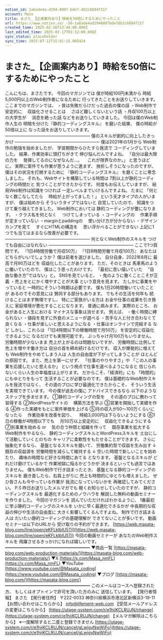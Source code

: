 ```yaml
---
notion_id: 1a6ade4a-d294-8097-bde7-db2c6884f21f
account: Main
title: まさた_【企画案内あり】時給を50倍にするためにやったこと
url: https://www.notion.so/_-50-1a6ade4ad2948097bde7db2c6884f21f
created_time: 2025-02-26T13:44:00.000Z
last_edited_time: 2025-03-17T01:32:00.000Z
sync_status: placeholder
sync_time: 2025-07-12T15:01:15.005424
---
```

# まさた_【企画案内あり】時給を50倍にするためにやったこと

こんにちは、まさたです。
今回のマガジンでは
僕が時給100円未満から
時給5,000円以上のWeb制作者になるために
行ってきたことをお送りしていきます。
ここまでのマガジンでは、
・昔は失敗だらけだった過去の僕の話
・Web制作で安定的に
　収益化させることは
　さほど難しくないという話
・月収100万以上の大学生が
　消息を絶った話
などをお送りしていきました。
今回は僕のWeb制作人生の
明暗を分けた『静的コーディングスキル』
を磨いた結果、
僕の時給が50倍以上に
なった話をお送りしていきます。
————————————————————
僕のスキルが劇的に向上したきっかけ
————————————————————
僕は2021年の1月から
Web制作の勉強を始めましたが、
学習期間からひたすら我流で
コーディングしていました。
結果、作業効率に頭打ちがきて
伸び悩んだんですよね。
「自分は最大限の力を
　発揮してるのになぜなんだ…。
　これが限界なのか。」
と思うほどに。
実際に案件でも作業が思うように進まず、
挫折しそうになったのですが、
僕はその状況を打開するために
『静的コーディングスキル』
を磨くことに専念しました。
それも、Webサイトを構築している時間は
7割以上が静的コーディングの時間だと
気づくことができたからです。
何度もお伝えしていますが、
結局Web制作は知識をつければ
一定レベルまでいけるんですよね。
たまに
「何となく数こなしてたら
　時給が上がってました！」
という天才タイプの人がいますが、
僕は始めから
そういうタイプではないと
自覚していたので、
知識をつけて乗り越えてきました。
Web制作においては
静的コーディングが要になります。
・クラス名を何となく
　つけてしまっている
・コーディングの
　作業手順が定まっていない
・marginとpaddingの
　使い分け方が分からない
・デザインカンプを見て
　すぐにHTMLの構造を
　思い浮かべることができない
上記に1つでも当てはまるなら改善が必要です。
————————————————————
何となくWeb制作のスキルを
つけても自由にはなれない
————————————————————
ここで1つ質問です。
『1日4時間労働で月収50万』
『1日8時間労働で月収100万』
あなたはどちらがいいでしょうか？
僕は前者を選びました。
自分自身、2022年8月に
最高で月90万ほどを
収益化したことがあります。
ただ、そのときは
馬車馬のように働いていたので、
僕はこう思ったわけです。
「最初に思い描いていた
　”自由な働き方”ではない」と。
SNSを見ていると、
・鬼のように働くことこそが正義
・売上をとにかく増やすことが大事
という意見を見ます。
たしかに事業をやっていると
一時的にそういう時期は必要です。
僕も1日20時間働いていたことが
あるのでその意見には
賛同する部分もあります。
でもその生活を何年も
続けることはまず無理ですし、
特にご家族がいる方は
お金や仕事の成果を引き換えに
家庭環境が悪化することになります。
普通に病みます。
実際のところ、
お金があると人生における
マイナスな事象は消せます。
例えば、
・働く時間に縛られない
・値段を見ずに外食のメニューが選べる
・苦手な人と付き合わなくて良くなる
・仕事が楽しいと思えるようになる
・仕事はオンラインで完結する
など
しかし、これらは
「1日4時間以下の稼働時間で月50万」
を安定的に収益化できるように
なるだけでも実現可能です。
ぶっちゃけ月100万もいりません。
労働時間が少ないまま
売上が上がるのは問題ないですが、
労働時間に比例して
売上を増やす働き方は
自分の首を締め続けるだけです。
収入が爆発的に増えても
Web制作をやめてしまう人は
人生の自由度が下がってしまうことが
ほとんどの原因です。
また、売上を第一にせず、
「仕事のやりやすさ」や
「この人の事業を応援したいと思えるか」
という視点で仕事を選べるようになると
信じられないくらい人生の幸福度は上がります。
だからこそ、「経済的」にも
「時間的」にもゆとりをもって
生活することが必要なのです。
僕は基礎的なWeb制作スキルを我流ではなく、
その道のプロに学び最適化できたからこそ、
そういう生活を実現できています。
今の僕が過去の僕に
アドバイスできるなら
以下のようなステップを歩ませます。
①静的コーディングの型を
　その道のプロに教わって習得する
②WordPressサイトの
　構築方法を学ぶ
③営業を開始して実績を作る
④作った実績をもとに案件単価を上げる
⑤月の収入が50〜100万くらいになったら
　作業効率を改善を図り、
　時給3,000円は下らないようにする
⑥1日の稼働が4時間以下でも
　月50万以上安定的に
　収益化できるようにする
⑦別事業を始める or
　気の合う仲間と組織を作って
　既存事業を拡大する
Web制作をやるなら、
静的コーディングスキルとWordPressスキルを
土台にして活動していくとのちの
キャリアに柔軟性をもたせることができます。
さらに抽象化するなら、
基盤となるスキルを磨いて、
労働集約型で収益を生み出す
↓
既存の収益源を
労働時間を減らして維持する
↓
空いた時間で新しいことを始めたり、
趣味の時間など好きな時間にあてる
となります。
基盤となるスキルが
どれだけ磨けているかで
作業地獄に陥るかどうかが
決まるといっても過言ではありません。
僕もWeb制作で行き詰まったとき、
基盤となる静的コーディングのスキルを
磨き直したら、右肩上がりに
売上も時間的にゆとりも増えました。
ぜひ皆さんも今やっている作業が
我流になっていないかを
再確認してみてください。
P.S
昨日お送りしたメルマガでも
軽くお知らせしていたのですが、
静的コーディングスキルを
最適化するためのノウハウを
解説した無料の動画セミナーを作りました。
今回のマガジンを
読んでいただければわかるように、
1番最初に学ぶ静的コーディングのスキルを
いかに早く最適化できるかが
中長期的な収益の伸びや生活の自由度に
大きく影響してくるんですよね。
制作で行き詰まる人は
だいたい静的コーディングの基礎理解が
できてないことが多いです。
動画セミナーは以下のURLから
受け取りの予約ができます。
[https://web.masata-blog.com/line/open/eKFLkIblU5Tl](https://web.masata-blog.com/line/open/eKFLkIblU5Tl)
今回の動画セミナーが
あなたのWeb制作スキルを
飛躍させるきっかけになれば嬉しいです。
━━━━━━━━━━━━━━━━━━━━
▼商品一覧
[https://masata-blog.com/web-production-materials/](https://masata-blog.com/web-production-materials/)
▼X
[https://x.com/Masa_nmFL](https://x.com/Masa_nmFL)
▼YouTube
[https://www.youtube.com/@Masata_coding](https://www.youtube.com/@Masata_coding)
▼ブログ
[https://masata-blog.com/](https://masata-blog.com/)
━━━━━━━━━━━━━━━━━━━━
このメールはコースへ登録された方、
もしくはオプトインで許可を頂いた方のみに
送信しています。
【発行者情報】
まさた
【発行者住所】
〒222-0033
神奈川県横浜市港北区新横浜3-19-11
【お問い合わせはこちらから】
[info@lifement-web.com](mailto:info@lifement-web.com)
【受信メールアドレスの変更はこちらから】
[https://utage-system.com/r/e1hijKCLRUJN/change](https://utage-system.com/r/e1hijKCLRUJN/change)
【メルマガ解除はこちらから】
※一度解除すると二度と登録できません
[https://utage-system.com/r/e1hijKCLRUJN/cancel/gLwigvNwWjFo](https://utage-system.com/r/e1hijKCLRUJN/cancel/gLwigvNwWjFo)
